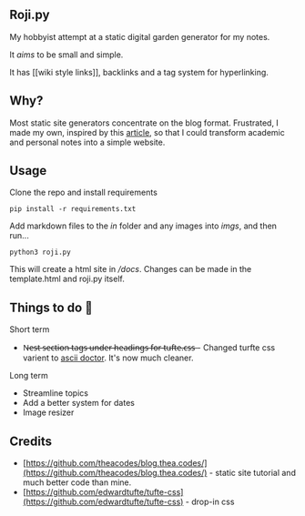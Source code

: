 ## Roji.py

My hobbyist attempt at a static digital garden generator for my notes.

It *aims* to be small and simple.

It has [[wiki style links]], backlinks and a tag system for hyperlinking. 

## Why?

Most static site generators concentrate on the blog format. Frustrated, I made my own, inspired by this [article](https://medium.com/swlh/a-static-site-generator-in-python-part-2-d7071da25904), so that I could transform academic and personal notes into a simple website. 

## Usage
Clone the repo and install requirements 
```
pip install -r requirements.txt 
```
Add markdown files to the *in* folder and any images into *imgs*, and then run...

```
python3 roji.py
```

This will create a html site in */docs*. Changes can be made in the template.html and roji.py itself. 

## Things to do 🍃
Short term
- N̶e̶s̶t̶ ̶s̶e̶c̶t̶i̶o̶n̶ ̶t̶a̶g̶s̶ ̶u̶n̶d̶e̶r̶ ̶h̶e̶a̶d̶i̶n̶g̶s̶ ̶f̶o̶r̶ ̶t̶u̶f̶t̶e̶.̶c̶s̶s̶  - Changed turfte css varient to [ascii doctor](https://github.com/darshandsoni/asciidoctor-skins/blob/71ce8dcd401600985dcce7b78d5b5d8b20a0a52d/css/tufte.css). It's now much cleaner.

Long term
- Streamline topics
- Add a better system for dates
- Image resizer

## Credits
- [https://github.com/theacodes/blog.thea.codes/](https://github.com/theacodes/blog.thea.codes/) - static site tutorial and much better code than mine.
- [https://github.com/edwardtufte/tufte-css](https://github.com/edwardtufte/tufte-css) - drop-in css
